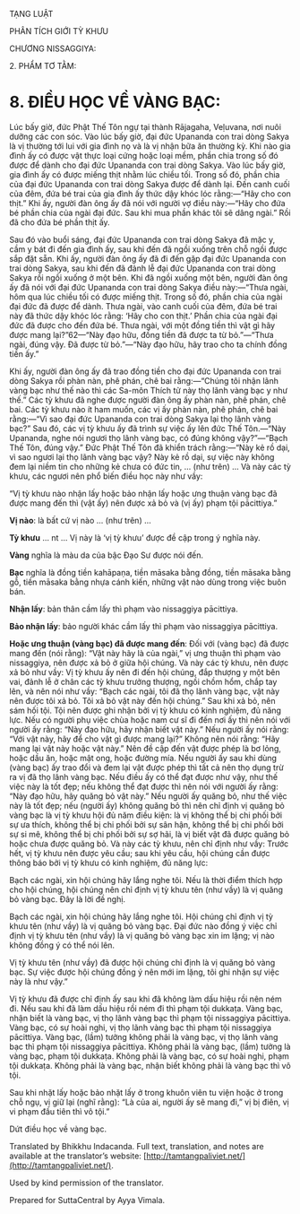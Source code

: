  

TẠNG LUẬT

PHÂN TÍCH GIỚI TỲ KHƯU

CHƯƠNG NISSAGGIYA:

2\. PHẨM TƠ TẰM:

# 8\. ĐIỀU HỌC VỀ VÀNG BẠC:

Lúc bấy giờ, đức Phật Thế Tôn ngự tại thành Rājagaha, Veḷuvana, nơi nuôi dưỡng các con sóc. Vào lúc bấy giờ, đại đức Upananda con trai dòng Sakya là vị thường tới lui với gia đình nọ và là vị nhận bữa ăn thường kỳ. Khi nào gia đình ấy có được vật thực loại cứng hoặc loại mềm, phần chia trong số đó được để dành cho đại đức Upananda con trai dòng Sakya. Vào lúc bấy giờ, gia đình ấy có được miếng thịt nhằm lúc chiều tối. Trong số đó, phần chia của đại đức Upananda con trai dòng Sakya được để dành lại. Đến canh cuối của đêm, đứa bé trai của gia đình ấy thức dậy khóc lóc rằng:—“Hãy cho con thịt.” Khi ấy, người đàn ông ấy đã nói với người vợ điều này:—“Hãy cho đứa bé phần chia của ngài đại đức. Sau khi mua phần khác tôi sẽ dâng ngài.” Rồi đã cho đứa bé phần thịt ấy.

Sau đó vào buổi sáng, đại đức Upananda con trai dòng Sakya đã mặc y, cầm y bát đi đến gia đình ấy, sau khi đến đã ngồi xuống trên chỗ ngồi được sắp đặt sẵn. Khi ấy, người đàn ông ấy đã đi đến gặp đại đức Upananda con trai dòng Sakya, sau khi đến đã đảnh lễ đại đức Upananda con trai dòng Sakya rồi ngồi xuống ở một bên. Khi đã ngồi xuống một bên, người đàn ông ấy đã nói với đại đức Upananda con trai dòng Sakya điều này:—“Thưa ngài, hôm qua lúc chiều tối có được miếng thịt. Trong số đó, phần chia của ngài đại đức đã được để dành. Thưa ngài, vào canh cuối của đêm, đứa bé trai này đã thức dậy khóc lóc rằng: ‘Hãy cho con thịt.’ Phần chia của ngài đại đức đã được cho đến đứa bé. Thưa ngài, với một đồng tiền thì vật gì hãy được mang lại?”62—“Này đạo hữu, đồng tiền đã được ta từ bỏ.”—“Thưa ngài, đúng vậy. Đã được từ bỏ.”—“Này đạo hữu, hãy trao cho ta chính đồng tiền ấy.”

Khi ấy, người đàn ông ấy đã trao đồng tiền cho đại đức Upananda con trai dòng Sakya rồi phàn nàn, phê phán, chê bai rằng:—“Chúng tôi nhận lãnh vàng bạc như thế nào thì các Sa-môn Thích tử này thọ lãnh vàng bạc y như thế.” Các tỳ khưu đã nghe được người đàn ông ấy phàn nàn, phê phán, chê bai. Các tỳ khưu nào ít ham muốn, các vị ấy phàn nàn, phê phán, chê bai rằng:—“Vì sao đại đức Upananda con trai dòng Sakya lại thọ lãnh vàng bạc?” Sau đó, các vị tỳ khưu ấy đã trình sự việc ấy lên đức Thế Tôn.—“Này Upananda, nghe nói ngươi thọ lãnh vàng bạc, có đúng không vậy?”—“Bạch Thế Tôn, đúng vậy.” Đức Phật Thế Tôn đã khiển trách rằng:—“Này kẻ rồ dại, vì sao ngươi lại thọ lãnh vàng bạc vậy? Này kẻ rồ dại, sự việc này không đem lại niềm tin cho những kẻ chưa có đức tin, … (như trên) … Và này các tỳ khưu, các ngươi nên phổ biến điều học này như vầy:

“Vị tỳ khưu nào nhận lấy hoặc bảo nhận lấy hoặc ưng thuận vàng bạc đã được mang đến thì (vật ấy) nên được xả bỏ và (vị ấy) phạm tội pācittiya.”

**Vị nào**: là bất cứ vị nào … (như trên) …

**Tỳ khưu** … nt … Vị này là ‘vị tỳ khưu’ được đề cập trong ý nghĩa này.

**Vàng** nghĩa là màu da của bậc Đạo Sư được nói đến.

**Bạc** nghĩa là đồng tiền kahāpaṇa, tiền māsaka bằng đồng, tiền māsaka bằng gỗ, tiền māsaka bằng nhựa cánh kiến, những vật nào dùng trong việc buôn bán.

**Nhận lấy**: bản thân cầm lấy thì phạm vào nissaggiya pācittiya.

**Bảo nhận lấy**: bảo người khác cầm lấy thì phạm vào nissaggiya pācittiya.

**Hoặc ưng thuận (vàng bạc) đã được mang đến**: Đối với (vàng bạc) đã được mang đến (nói rằng): “Vật này hãy là của ngài,” vị ưng thuận thì phạm vào nissaggiya, nên được xả bỏ ở giữa hội chúng. Và này các tỳ khưu, nên được xả bỏ như vầy: Vị tỳ khưu ấy nên đi đến hội chúng, đắp thượng y một bên vai, đảnh lễ ở chân các tỳ khưu trưởng thượng, ngồi chồm hổm, chắp tay lên, và nên nói như vầy: “Bạch các ngài, tôi đã thọ lãnh vàng bạc, vật này nên được tôi xả bỏ. Tôi xả bỏ vật này đến hội chúng.” Sau khi xả bỏ, nên sám hối tội. Tội nên được ghi nhận bởi vị tỳ khưu có kinh nghiệm, đủ năng lực. Nếu có người phụ việc chùa hoặc nam cư sĩ đi đến nơi ấy thì nên nói với người ấy rằng: “Này đạo hữu, hãy nhận biết vật này.” Nếu người ấy nói rằng: “Với vật này, hãy để cho vật gì được mang lại?” Không nên nói rằng: “Hãy mang lại vật này hoặc vật này.” Nên đề cập đến vật được phép là bơ lỏng, hoặc dầu ăn, hoặc mật ong, hoặc đường mía. Nếu người ấy sau khi dùng (vàng bạc) ấy trao đổi và đem lại vật được phép thì tất cả nên thọ dụng trừ ra vị đã thọ lãnh vàng bạc. Nếu điều ấy có thể đạt được như vậy, như thế việc này là tốt đẹp; nếu không thể đạt được thì nên nói với người ấy rằng: “Này đạo hữu, hãy quăng bỏ vật này.” Nếu người ấy quăng bỏ, như thế việc này là tốt đẹp; nếu (người ấy) không quăng bỏ thì nên chỉ định vị quăng bỏ vàng bạc là vị tỳ khưu hội đủ năm điều kiện: là vị không thể bị chi phối bởi sự ưa thích, không thể bị chi phối bởi sự sân hận, không thể bị chi phối bởi sự si mê, không thể bị chi phối bởi sự sợ hãi, là vị biết vật đã được quăng bỏ hoặc chưa được quăng bỏ. Và này các tỳ khưu, nên chỉ định như vầy: Trước hết, vị tỳ khưu nên được yêu cầu; sau khi yêu cầu, hội chúng cần được thông báo bởi vị tỳ khưu có kinh nghiệm, đủ năng lực:

Bạch các ngài, xin hội chúng hãy lắng nghe tôi. Nếu là thời điểm thích hợp cho hội chúng, hội chúng nên chỉ định vị tỳ khưu tên (như vầy) là vị quăng bỏ vàng bạc. Đây là lời đề nghị.

Bạch các ngài, xin hội chúng hãy lắng nghe tôi. Hội chúng chỉ định vị tỳ khưu tên (như vầy) là vị quăng bỏ vàng bạc. Đại đức nào đồng ý việc chỉ định vị tỳ khưu tên (như vầy) là vị quăng bỏ vàng bạc xin im lặng; vị nào không đồng ý có thể nói lên.

Vị tỳ khưu tên (như vầy) đã được hội chúng chỉ định là vị quăng bỏ vàng bạc. Sự việc được hội chúng đồng ý nên mới im lặng, tôi ghi nhận sự việc này là như vậy.”

Vị tỳ khưu đã được chỉ định ấy sau khi đã không làm dấu hiệu rồi nên ném đi. Nếu sau khi đã làm dấu hiệu rồi ném đi thì phạm tội dukkaṭa. Vàng bạc, nhận biết là vàng bạc, vị thọ lãnh vàng bạc thì phạm tội nissaggiya pācittiya. Vàng bạc, có sự hoài nghi, vị thọ lãnh vàng bạc thì phạm tội nissaggiya pācittiya. Vàng bạc, (lầm) tưởng không phải là vàng bạc, vị thọ lãnh vàng bạc thì phạm tội nissaggiya pācittiya. Không phải là vàng bạc, (lầm) tưởng là vàng bạc, phạm tội dukkaṭa. Không phải là vàng bạc, có sự hoài nghi, phạm tội dukkaṭa. Không phải là vàng bạc, nhận biết không phải là vàng bạc thì vô tội.

Sau khi nhặt lấy hoặc bảo nhặt lấy ở trong khuôn viên tu viện hoặc ở trong chỗ ngụ, vị giữ lại (nghĩ rằng): “Là của ai, người ấy sẽ mang đi,” vị bị điên, vị vi phạm đầu tiên thì vô tội.”

Dứt điều học về vàng bạc.

Translated by Bhikkhu Indacanda. Full text, translation, and notes are available at the translator’s website: [http://tamtangpaliviet.net/](http://tamtangpaliviet.net/).

Used by kind permission of the translator.

Prepared for SuttaCentral by Ayya Vimala.